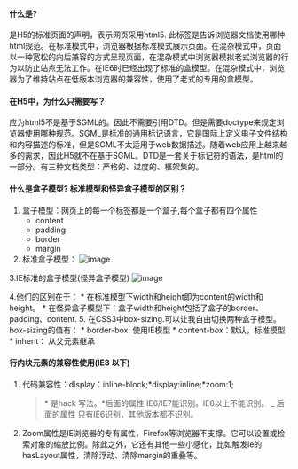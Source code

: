 #### 什么是<!DOCTYPE html>?
<!DOCTYPE html> 是H5的标准页面的声明，表示网页采用html5. 此标签是告诉浏览器文档使用哪种html规范。在标准模式中，浏览器根据标准模式展示页面。在混杂模式中，页面以一种宽松的向后兼容的方式呈现页面，在混杂模式中浏览器模拟老式浏览器的行为以防止站点无法工作。在IE6时已经出现了标准的盒模型。在混杂模式中，浏览器为了维持站点在低版本浏览器的兼容性，使用了老式的专用的盒模型。

#### 在H5中，为什么只需要写<!DOCTYPE html>？
应为html5不是基于SGML的。因此不需要引用DTD。但是需要doctype来规定浏览器使用哪种规范。SGML是标准的通用标记语言，它是国际上定义电子文件结构和内容描述的标准，但是SGML不太适用于web数据描述。随着web应用上越来越多的需求，因此H5就不在基于SGML。DTD是一套关于标记符的语法，是html的一部分。有三种文档类型：严格的、过度的、框架集的。

#### 什么是盒子模型? 标准模型和怪异盒子模型的区别？
1. 盒子模型：网页上的每一个标签都是一个盒子,每个盒子都有四个属性
    * content
    * padding
    * border
    * margin
2. 标准盒子模型：
![image](https://images2017.cnblogs.com/blog/1258515/201710/1258515-20171023230013051-545804378.png)

3.IE标准的盒子模型(怪异盒子模型)
![image](https://images2017.cnblogs.com/blog/1258515/201710/1258515-20171023230320941-1160589931.png)

4.他们的区别在于：
    * 在标准模型下width和height即为content的width和height。
    * 在怪异盒子模型下：盒子width和height包括了盒子的border、padding、content.
5. 在CSS3中box-sizing.可以让我自由切换两种盒子模型。box-sizing的值有：
    * border-box: 使用IE模型
    * content-box：默认，标准模型
    * inherit： 从父元素继承

#### 行内块元素的兼容性使用(IE8 以下)
1. 代码兼容性：display：inline-block;*display:inline;*zoom:1;
    > \* 是hack 写法。\*后面的属性 IE6/IE7能识别。IE8以上不能识别。
    \_ 后面的属性 只有IE6识别，其他版本都不识别。
2. Zoom属性是IE浏览器的专有属性，Firefox等浏览器不支撑。它可以设置或检索对象的缩放比例。除此之外，它还有其他一些小感化，比如触发ie的hasLayout属性，清除浮动、清除margin的重叠等。